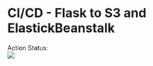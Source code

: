 # CI/CD - Flask to S3 and ElastickBeanstalk

Action Status: <br>
<img src="https://github.com/dkoval-py/GitHub-Actions-AWS/actions/workflows/CI-CD-Flask-S3-ElasticBeanstalk/badge.svg?branch=master"><br>
